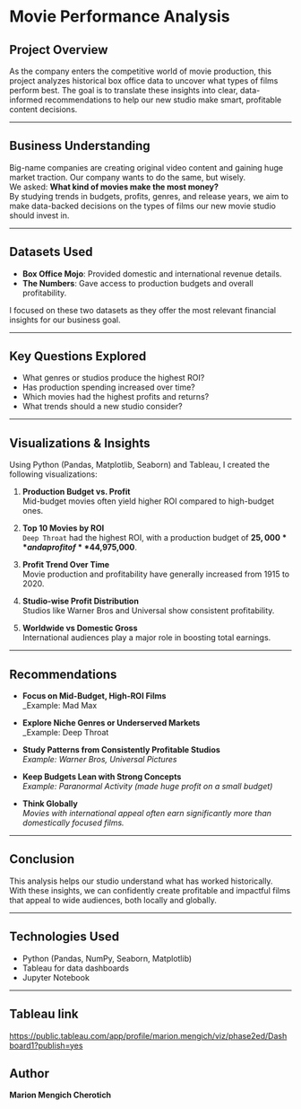 #  Movie Performance Analysis

##  Project Overview

As the company enters the competitive world of movie production, this project analyzes historical box office data to uncover what types of films perform best. The goal is to translate these insights into clear, data-informed recommendations to help our new studio make smart, profitable content decisions.

---

##  Business Understanding

Big-name companies are creating original video content and gaining huge market traction. Our company wants to do the same, but wisely.  
We asked: **What kind of movies make the most money?**  
By studying trends in budgets, profits, genres, and release years, we aim to make data-backed decisions on the types of films our new movie studio should invest in.

---

##  Datasets Used

- **Box Office Mojo**: Provided domestic and international revenue details.  
- **The Numbers**: Gave access to production budgets and overall profitability.

I focused on these two datasets as they offer the most relevant financial insights for our business goal.

---

##  Key Questions Explored

- What genres or studios produce the highest ROI?
- Has production spending increased over time?
- Which movies had the highest profits and returns?
- What trends should a new studio consider?

---

##  Visualizations & Insights

Using Python (Pandas, Matplotlib, Seaborn) and Tableau, I created the following visualizations:

1. **Production Budget vs. Profit**  
   Mid-budget movies often yield higher ROI compared to high-budget ones.

2. **Top 10 Movies by ROI**  
   `Deep Throat` had the highest ROI, with a production budget of **$25,000** and a profit of **$44,975,000**.

3. **Profit Trend Over Time**  
   Movie production and profitability have generally increased from 1915 to 2020.

4. **Studio-wise Profit Distribution**  
   Studios like Warner Bros and Universal show consistent profitability.

5. **Worldwide vs Domestic Gross**  
   International audiences play a major role in boosting total earnings.

---

##  Recommendations

- **Focus on Mid-Budget, High-ROI Films**  
  _Example: Mad Max

- **Explore Niche Genres or Underserved Markets**  
  _Example: Deep Throat 

- **Study Patterns from Consistently Profitable Studios**  
  _Example: Warner Bros, Universal Pictures_

- **Keep Budgets Lean with Strong Concepts**  
  _Example: Paranormal Activity (made huge profit on a small budget)_

- **Think Globally**  
  _Movies with international appeal often earn significantly more than domestically focused films._

---

##  Conclusion

This analysis helps our studio understand what has worked historically. With these insights, we can confidently create profitable and impactful films that appeal to wide audiences, both locally and globally.

---

##  Technologies Used

- Python (Pandas, NumPy, Seaborn, Matplotlib)
- Tableau for data dashboards
- Jupyter Notebook

---
## Tableau link
https://public.tableau.com/app/profile/marion.mengich/viz/phase2ed/Dashboard1?publish=yes

##  Author

**Marion Mengich Cherotich**  
